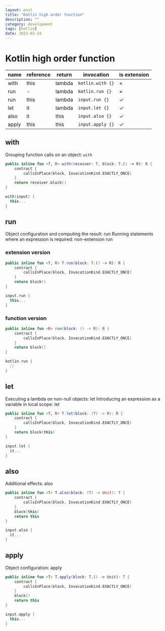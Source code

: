 ```yaml
---
layout: post
title: "Kotlin high order function"
description: ""
category: development
tags: [kotlin]
date: 2023-02-24
---
```

# Kotlin high order function

name | reference | return | invocation | is extension
--- | --- | --- | ---| ---
with | this | lambda | `kotlin.with {}` | $\times$
run | - | lambda | `kotlin.run {}` | $\times$
run | this | lambda | `input.run {}` | $\checkmark$
let | it | lambda | `input.let {}` | $\checkmark$
also | it | this | `input.also {}` | $\checkmark$
apply | this | this | `input.apply {}` | $\checkmark$

## with

Grouping function calls on an object: `with`

```kotlin
public inline fun <T, R> with(receiver: T, block: T.() -> R): R {
    contract {
        callsInPlace(block, InvocationKind.EXACTLY_ONCE)
    }
    return receiver.block()
}

with(input) {
  this...
}
```

## run

Object configuration and computing the result: run
Running statements where an expression is required: non-extension run

### extension version

```kotlin
public inline fun <T, R> T.run(block: T.() -> R): R {
    contract {
        callsInPlace(block, InvocationKind.EXACTLY_ONCE)
    }
    return block()
}

input.run {
  this...
}
```

### function version

```kotlin
public inline fun <R> run(block: () -> R): R {
    contract {
        callsInPlace(block, InvocationKind.EXACTLY_ONCE)
    }
    return block()
}

kotlin.run {
  //
}
```

## let

Executing a lambda on non-null objects: let
Introducing an expression as a variable in local scope: let

```kotlin
public inline fun <T, R> T.let(block: (T) -> R): R {
    contract {
        callsInPlace(block, InvocationKind.EXACTLY_ONCE)
    }
    return block(this)
}

input.let {
  it...
}
```

## also

Additional effects: also

```kotlin
public inline fun <T> T.also(block: (T) -> Unit): T {
    contract {
        callsInPlace(block, InvocationKind.EXACTLY_ONCE)
    }
    block(this)
    return this
}

input.also {
  it...
}
```

## apply

Object configuration: apply

```kotlin
public inline fun <T> T.apply(block: T.() -> Unit): T {
    contract {
        callsInPlace(block, InvocationKind.EXACTLY_ONCE)
    }
    block()
    return this
}

input.apply {
  this...
}
```
